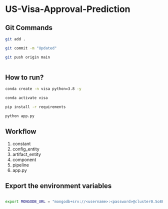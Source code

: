 # US-Visa-Approval-Prediction

## Git Commands

```bash
git add .

git commit -m "Updated"

git push origin main
 
```

## How to run?

```bash
conda create -n visa python=3.8 -y
```

```bash
conda activate visa
```

```bash
pip install -r requirements
```

```bash
python app.py
```

## Workflow

1. constant
2. config_entity
3. artifact_entity
4. component
5. pipeline
6. app.py

## Export the environment variables
```bash

export MONGODB_URL = "mongodb+srv://<username>:<password>@cluster0.5o80sus.mongodb.net/?retryWrites=true&w=majority&appName=Cluster0"

```